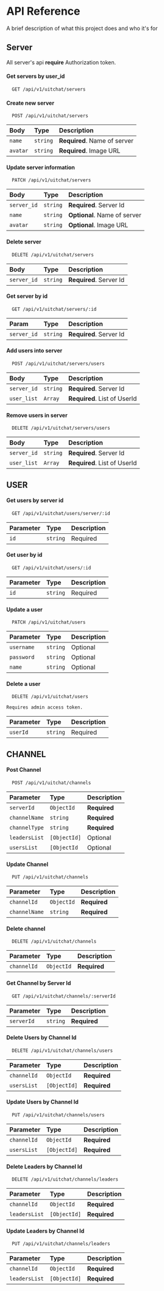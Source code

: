 
# API Reference

A brief description of what this project does and who it's for

## Server

All server's api **require** Authorization token.

#### Get servers by user_id

```
  GET /api/v1/uitchat/servers
```

#### Create new server

```
  POST /api/v1/uitchat/servers
```

| Body      | Type     | Description                       |
| :-------- | :------- | :-------------------------------- |
| `name`    | `string` | **Required**. Name of server      |
| `avatar`  | `string` | **Required**. Image URL           |

#### Update server information

```
  PATCH /api/v1/uitchat/servers
```

| Body         | Type     | Description                       |
| :----------- | :------- | :-------------------------------- |
| `server_id`  | `string` | **Required**. Server Id           |
| `name`       | `string` | **Optional**. Name of server      |
| `avatar`     | `string` | **Optional**. Image URL           |

#### Delete server

```
  DELETE /api/v1/uitchat/servers
```

| Body         | Type     | Description                       |
| :----------- | :------- | :-------------------------------- |
| `server_id`  | `string` | **Required**. Server Id           |

#### Get server by id

```
  GET /api/v1/uitchat/servers/:id
```

| Param        | Type     | Description                       |
| :----------- | :------- | :-------------------------------- |
| `server_id`  | `string` | **Required**. Server Id           |

#### Add users into server

```
  POST /api/v1/uitchat/servers/users
```

| Body         | Type     | Description                       |
| :----------- | :------- | :-------------------------------- |
| `server_id`  | `string` | **Required**. Server Id           |
| `user_list`  | `Array`  | **Required**. List of UserId      |

#### Remove users in server

```
  DELETE /api/v1/uitchat/servers/users
```

| Body         | Type     | Description                       |
| :----------- | :------- | :-------------------------------- |
| `server_id`  | `string` | **Required**. Server Id           |
| `user_list`  | `Array`  | **Required**. List of UserId      |

## USER

#### Get users by server id

```
  GET /api/v1/uitchat/users/server/:id
```
| Parameter | Type     | Description                       |
| :-------- | :------- | :-------------------------------- |
| `id`      | `string` | Required |

#### Get user by id

```
  GET /api/v1/uitchat/users/:id
```

| Parameter | Type     | Description                       |
| :-------- | :------- | :-------------------------------- |
| `id`      | `string` | Required |

#### Update a user

```
  PATCH /api/v1/uitchat/users
```

| Parameter | Type     | Description                |
| :-------- | :------- | :------------------------- |
| `username` | `string` | Optional |
| `password` | `string` | Optional |
| `name` | `string` | Optional |

#### Delete a user
```
  DELETE /api/v1/uitchat/users
```

`Requires admin access token.`

| Parameter | Type     | Description                |
| :-------- | :------- | :------------------------- |
| `userId` | `string` | Required |



## CHANNEL

#### Post Channel

```
  POST /api/v1/uitchat/channels
```

| Parameter | Type     | Description                |
| :-------- | :------- | :------------------------- |
| `serverId` | `ObjectId` | **Required** |
| `channelName` | `string` | **Required**|
| `channelType` | `string` | **Required**|
| `leadersList` | `[ObjectId]` | Optional|
| `usersList` | `[ObjectId` | Optional|

#### Update Channel

```
  PUT /api/v1/uitchat/channels
```

| Parameter | Type     | Description                |
| :-------- | :------- | :------------------------- |
| `channelId` | `ObjectId` | **Required**|
| `channelName` | `string` | **Required**|

#### Delete channel

```
  DELETE /api/v1/uitchat/channels
```

| Parameter | Type     | Description                       |
| :-------- | :------- | :-------------------------------- |
| `channelId`| `ObjectId` | **Required**|

#### Get Channel by Server Id

```
  GET /api/v1/uitchat/channels/:serverId
```

| Parameter | Type     | Description                       |
| :-------- | :------- | :-------------------------------- |
| `serverId`| `string` | **Required**|

#### Delete Users by Channel Id

```
  DELETE /api/v1/uitchat/channels/users
```

| Parameter | Type     | Description                       |
| :-------- | :------- | :-------------------------------- |
| `channelId`| `ObjectId` | **Required**|
| `usersList`| `[ObjectId]` | **Required**|

#### Update Users by Channel Id

```
  PUT /api/v1/uitchat/channels/users
```

| Parameter | Type     | Description                       |
| :-------- | :------- | :-------------------------------- |
| `channelId`| `ObjectId` | **Required**|
| `usersList`| `[ObjectId]` | **Required**|

#### Delete Leaders by Channel Id

```
  DELETE /api/v1/uitchat/channels/leaders
```

| Parameter | Type     | Description                       |
| :-------- | :------- | :-------------------------------- |
| `channelId`| `ObjectId` | **Required**|
| `leadersList`| `[ObjectId]` | **Required**|

#### Update Leaders by Channel Id

```http
  PUT /api/v1/uitchat/channels/leaders
```

| Parameter | Type     | Description                       |
| :-------- | :------- | :-------------------------------- |
| `channelId`| `ObjectId` | **Required**|
| `leadersList`| `[ObjectId]` | **Required**|

